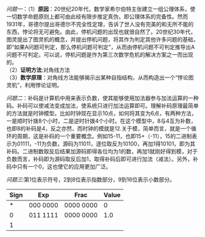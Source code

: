 *问题一*：（1）**原因**：20世纪20年代，数学家希尔伯特主张建立一组公理体系，使一切数学命题原则上都可由此经有限步推定真伪，即公理体系的完备性。然而1931年，哥德尔提出哥德尔不完全性定理，告诉了世人没有完美的和无所不能的东西，悖论将无可避免。由此，停机问题的出现也就很自然了。20世纪30年代，图灵提出了图灵机的概念，并提出停机问题，将其作为判定其他许多问题的基础，即“如果A问题可判定，那么停机问题可判定”，从而由停机问题不可判定推导出A问题不可判定。可以说，停机问题是作为第三次数学危机的解决方案之一而出现的。    
（2）**证明方法**:对角线方法  
（3）**数学原理**：对角线方法能够揭示出某种自指结构，从而构造出一个“悖论图灵机”，利用悖论证明。

*问题二*：补码是计算机中用来表示负数，使其能够使用加法器参与加法运算的一种码。补码可以使减法变成加法，使系统只进行加法运算即可。理解补码原理最简单的方法就是时钟模型。比如时钟现在显示10点，如何将其变为6点，有两种方法，一是顺时针拨8个小时，二是逆时针拨4个小时。在这个模型中，8与4互为补数，也即8的补码是4，反之亦然，而时钟的模就是12.关于模，简单而言，就是一个循环的周期，这是补码的一个重要概念。例如15-11，也即15+（-11），15的二进制表示为01111，-11为负数，源码为11011，逐位取反为10100，再加1得10101，即为其补码。二进制数取反后结果加源码即得各位均为1的数，再加1就刚好得到模，对于负数而言，补码即为源码取反后加1，取得补码后即可进行加法（减法）。另外，补码中只有一个0，这也使它的应用更加广泛。

*问题三*:第1位表示符号，2到8位表示指数部分，9到16位表示小数部分。

|Sign|Exp|Frac|Value|
|-----|-----|-----|-----|
|* |000 0000|0000 0000|0|
|0 |011 1111|0000 0000|1.0|
|1 |
  
